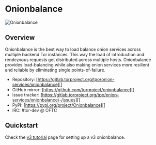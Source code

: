# Onionbalance

![Onionbalance](assets/onionbalance.jpg)

## Overview

Onionbalance is the best way to load balance onion services across
multiple backend Tor instances. This way the load of introduction and
rendezvous requests get distributed across multiple hosts. Onionbalance
provides load-balancing while also making onion services more resilient
and reliable by eliminating single points-of-failure.

* Repository:
  [https://gitlab.torproject.org/tpo/onion-services/onionbalance][]
* GitHub mirror:
  [https://github.com/torproject/onionbalance][]
* Issue tracker:
  [https://gitlab.torproject.org/tpo/onion-services/onionbalance/-/issues][]
* PyPI: [https://pypi.org/project/Onionbalance][]
* IRC: #tor-dev @ OFTC

[https://gitlab.torproject.org/tpo/onion-services/onionbalance]: https://gitlab.torproject.org/tpo/onion-services/onionbalance
[https://github.com/torproject/onionbalance]: https://github.com/torproject/onionbalance
[https://gitlab.torproject.org/tpo/onion-services/onionbalance/-/issues]: https://gitlab.torproject.org/tpo/onion-services/onionbalance/-/issues
[https://pypi.org/project/Onionbalance]: https://pypi.org/project/Onionbalance

## Quickstart

Check the [v3 tutorial](v3/tutorial.md) page for setting up a v3 onionbalance.
